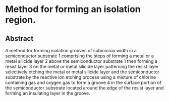 # Method for forming an isolation region.

## Abstract
A method for forming isolation grooves of submicron width in a semiconductor substrate 1 comprising the steps of forming a metal or a metal silicide layer 2 above the semiconductor substrate 1 then forming a resist layer 3 on the metal or metal silicide layer patterning the resist layer selectively etching the metal or metal silicide layer and the semiconductor substrate by the reactive ion etching process using a mixture of chlorine containing gas and oxygen gas to form a groove 4 in the surface portion of the semiconductor substrate located around the edge of the resist layer and forming an insulating layer in the groove.